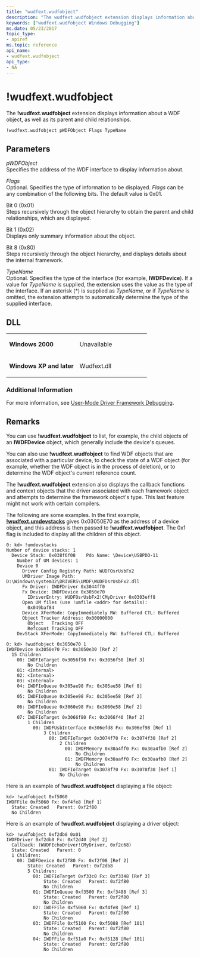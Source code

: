 ```yaml
---
title: "wudfext.wudfobject"
description: "The wudfext.wudfobject extension displays information about a WDF object, as well as its parent and child relationships."
keywords: ["wudfext.wudfobject Windows Debugging"]
ms.date: 05/23/2017
topic_type:
- apiref
ms.topic: reference
api_name:
- wudfext.wudfobject
api_type:
- NA
---
```


# !wudfext.wudfobject


The **!wudfext.wudfobject** extension displays information about a WDF object, as well as its parent and child relationships.

```dbgcmd
!wudfext.wudfobject pWDFObject Flags TypeName
```

## Parameters


<span id="_______pWDFObject______"></span><span id="_______pwdfobject______"></span><span id="_______PWDFOBJECT______"></span> *pWDFObject*   
Specifies the address of the WDF interface to display information about.

<span id="_______Flags______"></span><span id="_______flags______"></span><span id="_______FLAGS______"></span> *Flags*   
Optional. Specifies the type of information to be displayed. *Flags* can be any combination of the following bits. The default value is 0x01.

<span id="Bit_0__0x01_"></span><span id="bit_0__0x01_"></span><span id="BIT_0__0X01_"></span>Bit 0 (0x01)  
Steps recursively through the object hierarchy to obtain the parent and child relationships, which are displayed.

<span id="Bit_1__0x02_"></span><span id="bit_1__0x02_"></span><span id="BIT_1__0X02_"></span>Bit 1 (0x02)  
Displays only summary information about the object.

<span id="Bit_8__0x80_"></span><span id="bit_8__0x80_"></span><span id="BIT_8__0X80_"></span>Bit 8 (0x80)  
Steps recursively through the object hierarchy, and displays details about the internal framework.

<span id="_______TypeName______"></span><span id="_______typename______"></span><span id="_______TYPENAME______"></span> *TypeName*   
Optional. Specifies the type of the interface (for example, **IWDFDevice**). If a value for *TypeName* is supplied, the extension uses the value as the type of the interface. If an asterisk (\*) is supplied as *TypeName*, or if *TypeName* is omitted, the extension attempts to automatically determine the type of the supplied interface.

## DLL

<table>
<colgroup>
<col width="50%" />
<col width="50%" />
</colgroup>
<tbody>
<tr class="odd">
<td align="left"><p><strong>Windows 2000</strong></p></td>
<td align="left"><p>Unavailable</p></td>
</tr>
<tr class="even">
<td align="left"><p><strong>Windows XP and later</strong></p></td>
<td align="left"><p>Wudfext.dll</p></td>
</tr>
</tbody>
</table>

 

### Additional Information

For more information, see [User-Mode Driver Framework Debugging](../debugger/user-mode-driver-framework-debugging.md).

## Remarks

You can use **!wudfext.wudfobject** to list, for example, the child objects of an **IWDFDevice** object, which generally include the device's queues.

You can also use **!wudfext.wudfobject** to find WDF objects that are associated with a particular device, to check the state of a WDF object (for example, whether the WDF object is in the process of deletion), or to determine the WDF object's current reference count.

The **!wudfext.wudfobject** extension also displays the callback functions and context objects that the driver associated with each framework object and attempts to determine the framework object's type. This last feature might not work with certain compilers.

The following are some examples. In the first example, [**!wudfext.umdevstacks**](-wudfext-umdevstack.md) gives 0x03050E70 as the address of a device object, and this address is then passed to **!wudfext.wudfobject**. The 0x1 flag is included to display all the children of this object.

```dbgcmd
0: kd> !umdevstacks 
Number of device stacks: 1
  Device Stack: 0x038f6f08    Pdo Name: \Device\USBPDO-11
    Number of UM devices: 1
    Device 0
      Driver Config Registry Path: WUDFOsrUsbFx2
      UMDriver Image Path: D:\Windows\system32\DRIVERS\UMDF\WUDFOsrUsbFx2.dll
      Fx Driver: IWDFDriver 0x3044ff0
      Fx Device: IWDFDevice 0x3050e70
        IDriverEntry: WUDFOsrUsbFx2!CMyDriver 0x0303eff8
      Open UM files (use !umfile <addr> for details): 
        0x049baf84
      Device XFerMode: CopyImmediately RW: Buffered CTL: Buffered
      Object Tracker Address: 0x00000000
        Object   Tracking OFF
        Refcount Tracking OFF
    DevStack XFerMode: CopyImmediately RW: Buffered CTL: Buffered

0: kd> !wudfobject 0x3050e70 1 
IWDFDevice 0x3050e70 Fx: 0x3050e30 [Ref 2]
  15 Children
    00: IWDFIoTarget 0x3056f90 Fx: 0x3056f50 [Ref 3]
        No Children
    01: <Internal>
    02: <Internal>
    03: <Internal>
    04: IWDFIoQueue 0x305ae98 Fx: 0x305ae58 [Ref 8]
        No Children
    05: IWDFIoQueue 0x305ee98 Fx: 0x305ee58 [Ref 2]
        No Children
    06: IWDFIoQueue 0x3060e98 Fx: 0x3060e58 [Ref 2]
        No Children
    07: IWDFIoTarget 0x3066f80 Fx: 0x3066f40 [Ref 2]
        1 Children
          00: IWDFUsbInterface 0x306efd8 Fx: 0x306ef98 [Ref 1]
              3 Children
                00: IWDFIoTarget 0x3074f70 Fx: 0x3074f30 [Ref 2]
                    2 Children
                      00: IWDFMemory 0x30a4ff0 Fx: 0x30a4fb0 [Ref 2]
                          No Children
                      01: IWDFMemory 0x30aaff0 Fx: 0x30aafb0 [Ref 2]
                          No Children
                01: IWDFIoTarget 0x3078f70 Fx: 0x3078f30 [Ref 1]
                    No Children
```

Here is an example of **!wudfext.wudfobject** displaying a file object:

```dbgcmd
kd> !wudfobject 0xf5060 
IWDFFile 0xf5060 Fx: 0xf4fe8 [Ref 1]
  State: Created   Parent: 0xf2f80
  No Children
```

Here is an example of **!wudfext.wudfobject** displaying a driver object:

```dbgcmd
kd> !wudfobject 0xf2db8 0x01 
IWDFDriver 0xf2db8 Fx: 0xf2d40 [Ref 2]
  Callback: (WUDFEchoDriver!CMyDriver, 0xf2c68)
  State: Created   Parent: 0
  1 Children:
    00: IWDFDevice 0xf2f80 Fx: 0xf2f08 [Ref 2]
        State: Created   Parent: 0xf2db8
        5 Children:
          00: IWDFIoTarget 0xf33c0 Fx: 0xf3348 [Ref 3]
              State: Created   Parent: 0xf2f80
              No Children
          01: IWDFIoQueue 0xf3500 Fx: 0xf3488 [Ref 3]
              State: Created   Parent: 0xf2f80
              No Children
          02: IWDFFile 0xf5060 Fx: 0xf4fe8 [Ref 1]
              State: Created   Parent: 0xf2f80
              No Children
          03: IWDFFile 0xf5100 Fx: 0xf5088 [Ref 101]
              State: Created   Parent: 0xf2f80
              No Children
          04: IWDFFile 0xf51a0 Fx: 0xf5128 [Ref 101]
              State: Created   Parent: 0xf2f80
              No Children
```

 

 







